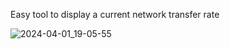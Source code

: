 Easy tool to display a current network transfer rate

![2024-04-01_19-05-55](https://github.com/Gratt-5r2/NetworkMonitor/assets/55413597/5bd31bcb-faa4-468b-ab84-14cc90e4fc32)
